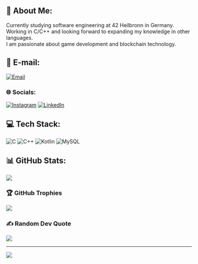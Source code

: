 ## 💫 About Me:
Currently studying software engineering at 42 Heilbronn in Germany.<br>Working in C/C++ and looking forward to expanding my knowledge in other languages.<br>I am passionate about game development and blockchain technology.

## 📧 E-mail:
[![Email](https://img.shields.io/badge/Email-D14836?logo=gmail&logoColor=white)](mailto:josip.samardzic2@gmail.com)

### 🌐 Socials:
[![Instagram](https://img.shields.io/badge/Instagram-%23E4405F.svg?logo=Instagram&logoColor=white)](https://instagram.com/stfu.josip) [![LinkedIn](https://img.shields.io/badge/LinkedIn-%230077B5.svg?logo=linkedin&logoColor=white)]((https://www.linkedin.com/in/josip-samardzic-3a905824b/)) 

## 💻 Tech Stack:
![C](https://img.shields.io/badge/c-%2300599C.svg?style=flat&logo=c&logoColor=white) ![C++](https://img.shields.io/badge/c++-%2300599C.svg?style=flat&logo=c%2B%2B&logoColor=white) ![Kotlin](https://img.shields.io/badge/kotlin-%237F52FF.svg?style=flat&logo=kotlin&logoColor=white) ![MySQL](https://img.shields.io/badge/mysql-4479A1.svg?style=flat&logo=mysql&logoColor=white)
## 📊 GitHub Stats:
<!-- [![Magdeline's github stats](https://github-readme-stats.vercel.app/api?username=Josip2504&count_private=true&show_icons=true&theme=radical&hide_rank=false)](https://github.com/anuraghazra/github-readme-stats) -->
![](https://github-readme-streak-stats.herokuapp.com/?user=Josip2504&theme=radical&hide_border=false)<br/>
<!-- ![](https://github-readme-stats.vercel.app/api/top-langs/?username=Josip2504&theme=shades-of-purple&hide_border=false&include_all_commits=true&count_private=false&layout=compact) -->

### 🏆 GitHub Trophies
![](https://github-profile-trophy.vercel.app/?username=Josip2504&theme=radical&no-frame=false&no-bg=true&margin-w=4)

### ✍️ Random Dev Quote
![](https://quotes-github-readme.vercel.app/api?type=horizontal&theme=radical)

---
[![](https://visitcount.itsvg.in/api?id=Josip2504&icon=0&color=0)](https://visitcount.itsvg.in)

<!-- Proudly created with GPRM ( https://gprm.itsvg.in ) -->
